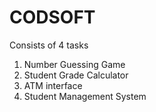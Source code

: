 # CODSOFT
Consists of 4 tasks
1. Number Guessing Game
2. Student Grade Calculator
3. ATM interface
4. Student Management System

